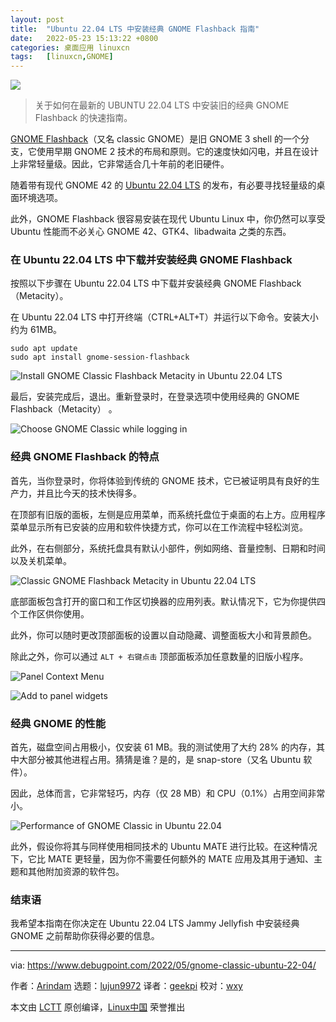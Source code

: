```yaml
---
layout: post
title:	"Ubuntu 22.04 LTS 中安装经典 GNOME Flashback 指南"
date:	2022-05-23 15:13:22 +0800 
categories:	桌面应用 linuxcn 
tags:	[linuxcn,GNOME]
---
```



![](/Asserts/Images//attachment/album/202205/23/151318xi8c3qipphg8xz0i.jpg)



> 
> 关于如何在最新的 UBUNTU 22.04 LTS 中安装旧的经典 GNOME Flashback 的快速指南。
> 
> 
> 


[GNOME Flashback](https://wiki.archlinux.org/index.php/GNOME/Flashback)（又名 classic GNOME）是旧 GNOME 3 shell 的一个分支，它使用早期 GNOME 2 技术的布局和原则。它的速度快如闪电，并且在设计上非常轻量级。因此，它非常适合几十年前的老旧硬件。


随着带有现代 GNOME 42 的 [Ubuntu 22.04 LTS](https://www.debugpoint.com/2022/01/ubuntu-22-04-lts/) 的发布，有必要寻找轻量级的桌面环境选项。


此外，GNOME Flashback 很容易安装在现代 Ubuntu Linux 中，你仍然可以享受 Ubuntu 性能而不必关心 GNOME 42、GTK4、libadwaita 之类的东西。


### 在 Ubuntu 22.04 LTS 中下载并安装经典 GNOME Flashback


按照以下步骤在 Ubuntu 22.04 LTS 中下载并安装经典 GNOME Flashback（Metacity）。


在 Ubuntu 22.04 LTS 中打开终端（CTRL+ALT+T）并运行以下命令。安装大小约为 61MB。



```
sudo apt update
sudo apt install gnome-session-flashback

```

![Install GNOME Classic Flashback Metacity in Ubuntu 22.04 LTS](/Asserts/Images//attachment/album/202205/23/151322svmmng0069qk0mvp.jpg)


最后，安装完成后，退出。重新登录时，在登录选项中使用经典的 GNOME Flashback（Metacity） 。


![Choose GNOME Classic while logging in](/Asserts/Images//attachment/album/202205/23/151322zxxv0j4f3fj3x09v.jpg)


### 经典 GNOME Flashback 的特点


首先，当你登录时，你将体验到传统的 GNOME 技术，它已被证明具有良好的生产力，并且比今天的技术快得多。


在顶部有旧版的面板，左侧是应用菜单，而系统托盘位于桌面的右上方。应用程序菜单显示所有已安装的应用和软件快捷方式，你可以在工作流程中轻松浏览。


此外，在右侧部分，系统托盘具有默认小部件，例如网络、音量控制、日期和时间以及关机菜单。


![Classic GNOME Flashback Metacity in Ubuntu 22.04 LTS](/Asserts/Images//attachment/album/202205/23/151323x8gg245z73k4a4v5.jpg)


底部面板包含打开的窗口和工作区切换器的应用列表。默认情况下，它为你提供四个工作区供你使用。


此外，你可以随时更改顶部面板的设置以自动隐藏、调整面板大小和背景颜色。


除此之外，你可以通过 `ALT + 右键点击` 顶部面板添加任意数量的旧版小程序。


![Panel Context Menu](/Asserts/Images//attachment/album/202205/23/151323j0h222py2ypl3o2u.png)


![Add to panel widgets](/Asserts/Images//attachment/album/202205/23/151323xw93whiwz9j40926.png)


### 经典 GNOME 的性能


首先，磁盘空间占用极小，仅安装 61 MB。我的测试使用了大约 28% 的内存，其中大部分被其他进程占用。猜猜是谁？是的，是 snap-store（又名 Ubuntu 软件）。


因此，总体而言，它非常轻巧，内存（仅 28 MB）和 CPU（0.1%）占用空间非常小。


![Performance of GNOME Classic in Ubuntu 22.04](/Asserts/Images//attachment/album/202205/23/151323r34jzfw4j9b9kp3t.jpg)


此外，假设你将其与同样使用相同技术的 Ubuntu MATE 进行比较。在这种情况下，它比 MATE 更轻量，因为你不需要任何额外的 MATE 应用及其用于通知、主题和其他附加资源的软件包。


### 结束语


我希望本指南在你决定在 Ubuntu 22.04 LTS Jammy Jellyfish 中安装经典 GNOME 之前帮助你获得必要的信息。




---


via: <https://www.debugpoint.com/2022/05/gnome-classic-ubuntu-22-04/>


作者：[Arindam](https://www.debugpoint.com/author/admin1/) 选题：[lujun9972](https://github.com/lujun9972) 译者：[geekpi](https://github.com/geekpi) 校对：[wxy](https://github.com/wxy)


本文由 [LCTT](https://github.com/LCTT/TranslateProject) 原创编译，[Linux中国](https://linux.cn/) 荣誉推出
